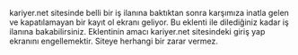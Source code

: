  
kariyer.net sitesinde belli bir iş ilanına baktıktan sonra karşımıza inatla gelen ve kapatılamayan bir kayıt ol ekranı geliyor. Bu eklenti ile dilediğiniz kadar iş ilanına bakabilirsiniz. Eklentinin amacı kariyer.net sitesindeki giriş yap ekranını engellemektir. Siteye herhangi bir zarar vermez.

